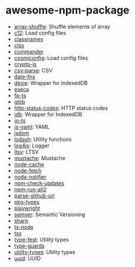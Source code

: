 # awesome-npm-package

- [array-shuffle](https://www.npmjs.com/package/array-shuffle): Shuffle elements of array
- [c12](https://www.npmjs.com/package/c12): Load config files
- [classnames](https://www.npmjs.com/package/classnames)
- [clsx](https://www.npmjs.com/package/clsx)
- [commander](https://www.npmjs.com/package/commander)
- [cosmiconfig](https://www.npmjs.com/package/cosmiconfig): Load config files
- [crypto-js](https://www.npmjs.com/package/crypto-js)
- [csv-parse](https://www.npmjs.com/package/csv-parse): CSV
- [date-fns](https://www.npmjs.com/package/date-fns)
- [dexie](https://www.npmjs.com/package/dexie): Wrapper for IndexedDB
- [execa](https://www.npmjs.com/package/execa)
- [fp-ts](https://www.npmjs.com/package/fp-ts)
- [glob](https://www.npmjs.com/package/glob)
- [http-status-codes](https://www.npmjs.com/package/http-status-codes): HTTP status codes
- [idb](https://www.npmjs.com/package/idb): Wrapper for IndexedDB
- [io-ts](https://www.npmjs.com/package/io-ts)
- [js-yaml](https://www.npmjs.com/package/js-yaml): YAML
- [jsdom](https://www.npmjs.com/package/jsdom)
- [lodash](https://www.npmjs.com/package/lodash): Utility functions
- [log4js](https://www.npmjs.com/package/log4js): Logger
- [ltsv](https://www.npmjs.com/package/ltsv): LTSV
- [mustache](https://www.npmjs.com/package/mustache): Mustache
- [node-cache](https://www.npmjs.com/package/node-cache)
- [node-fetch](https://www.npmjs.com/package/node-fetch)
- [node-notifier](https://www.npmjs.com/package/node-notifier)
- [npm-check-updates](https://www.npmjs.com/package/npm-check-updates)
- [npm-run-all2](https://www.npmjs.com/package/npm-run-all2)
- [parse-github-url](https://www.npmjs.com/package/parse-github-url)
- [pkg-types](https://www.npmjs.com/package/pkg-types)
- [playwright](https://www.npmjs.com/package/playwright)
- [semver](https://www.npmjs.com/package/semver): Semantic Versioning
- [sharp](https://www.npmjs.com/package/sharp)
- [ts-node](https://www.npmjs.com/package/ts-node)
- [tsx](https://www.npmjs.com/package/tsx)
- [type-fest](https://www.npmjs.com/package/type-fest): Utility types
- [type-guards](https://www.npmjs.com/package/type-guards)
- [utility-types](https://www.npmjs.com/package/utility-types): Utility types
- [uuid](https://www.npmjs.com/package/uuid): UUID
  
